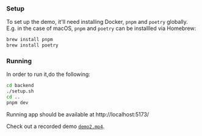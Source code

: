 ### Setup

To set up the demo, it'll need installing Docker, `pnpm` and `poetry` globally.
E.g. in the case of macOS, `pnpm` and `poetry` can be installled via Homebrew:

```bash
brew install pnpm
brew install poetry
```

### Running

In order to run it,do the following:

```bash
cd backend
./setup.sh
cd ..
pnpm dev
```

Running app should be available at http://localhost:5173/

Check out a recorded demo [`demo2.mp4`](https://github.com/user-attachments/assets/ca45980e-c24d-4e14-8a96-50785c1e0f88).

